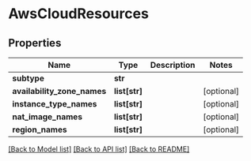 # AwsCloudResources

## Properties
Name | Type | Description | Notes
------------ | ------------- | ------------- | -------------
**subtype** | **str** |  | 
**availability_zone_names** | **list[str]** |  | [optional] 
**instance_type_names** | **list[str]** |  | [optional] 
**nat_image_names** | **list[str]** |  | [optional] 
**region_names** | **list[str]** |  | [optional] 

[[Back to Model list]](../README.md#documentation-for-models) [[Back to API list]](../README.md#documentation-for-api-endpoints) [[Back to README]](../README.md)


